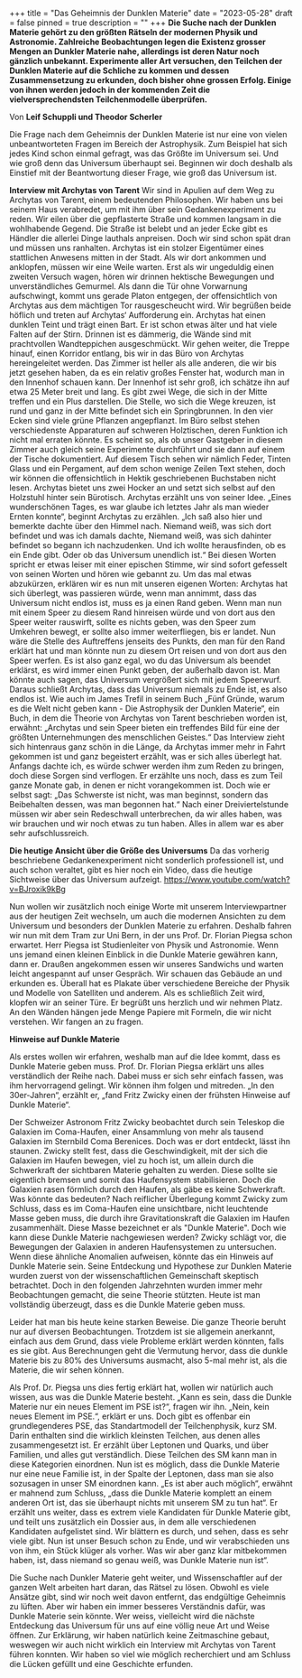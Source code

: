 +++
title = "Das Geheimnis der Dunklen Materie"
date = "2023-05-28"
draft = false
pinned = true
description = ""
+++
**Die Suche nach der Dunklen Materie gehört zu den größten Rätseln der modernen Physik und Astronomie. Zahlreiche Beobachtungen legen die Existenz grosser Mengen an Dunkler Materie nahe, allerdings ist deren Natur noch gänzlich unbekannt. Experimente aller Art versuchen, den Teilchen der Dunklen Materie auf die Schliche zu kommen und dessen Zusammensetzung zu erkunden, doch bisher ohne grossen Erfolg. Einige von ihnen werden jedoch in der kommenden Zeit die vielversprechendsten Teilchenmodelle überprüfen.**


Von **Leif Schuppli und Theodor Scherler**

Die Frage nach dem Geheimnis der Dunklen Materie ist nur eine von vielen unbeantworteten Fragen im Bereich der Astrophysik. Zum Beispiel hat sich jedes Kind schon einmal gefragt, was das Größte im Universum sei. Und wie groß denn das Universum überhaupt sei. Beginnen wir doch deshalb als Einstief mit der Beantwortung dieser Frage, wie groß das Universum ist. 



**Interview mit Archytas von Tarent**
Wir sind in Apulien auf dem Weg zu Archytas von Tarent, einem bedeutenden Philosophen. Wir haben uns bei seinem Haus verabredet, um mit ihm über sein Gedankenexperiment zu reden. Wir eilen über die gepflasterte Straße und kommen langsam in die wohlhabende Gegend. Die Straße ist belebt und an jeder Ecke gibt es Händler die allerlei Dinge lauthals anpreisen. Doch wir sind schon spät dran und müssen uns ranhalten. Archytas ist ein stolzer Eigentümer eines stattlichen Anwesens mitten in der Stadt. Als wir dort ankommen und anklopfen, müssen wir eine Weile warten. Erst als wir ungeduldig einen zweiten Versuch wagen, hören wir drinnen hektische Bewegungen und unverständliches Gemurmel. Als dann die Tür ohne Vorwarnung aufschwingt, kommt uns gerade Platon entgegen, der offensichtlich von Archytas aus dem mächtigen Tor rausgescheucht wird. Wir begrüßen beide höflich und treten auf Archytas‘ Aufforderung ein. Archytas hat einen dunklen Teint und trägt einen Bart. Er ist schon etwas älter und hat viele Falten auf der Stirn. Drinnen ist es dämmerig, die Wände sind mit prachtvollen Wandteppichen ausgeschmückt. Wir gehen weiter, die Treppe hinauf, einen Korridor entlang, bis wir in das Büro von Archytas hereingeleitet werden. Das Zimmer ist heller als alle anderen, die wir bis jetzt gesehen haben, da es ein relativ großes Fenster hat, wodurch man in den Innenhof schauen kann. Der Innenhof ist sehr groß, ich schätze ihn auf etwa 25 Meter breit und lang. Es gibt zwei Wege, die sich in der Mitte treffen und ein Plus darstellen. Die Stelle, wo sich die Wege kreuzen, ist rund und ganz in der Mitte befindet sich ein Springbrunnen. In den vier Ecken sind viele grüne Pflanzen angepflanzt. Im Büro selbst stehen verschiedenste Apparaturen auf schweren Holztischen, deren Funktion ich nicht mal erraten könnte. Es scheint so, als ob unser Gastgeber in diesem Zimmer auch gleich seine Experimente durchführt und sie dann auf einem der Tische dokumentiert. Auf diesem Tisch sehen wir nämlich Feder, Tinten Glass und ein Pergament, auf dem schon wenige Zeilen Text stehen, doch wir können die offensichtlich in Hektik geschriebenen Buchstaben nicht lesen. Archytas bietet uns zwei Hocker an und setzt sich selbst auf den Holzstuhl hinter sein Bürotisch. 
Archytas erzählt uns von seiner Idee. „Eines wunderschönen Tages, es war glaube ich letztes Jahr als man wieder Ernten konnte“, beginnt Archytas zu erzählen. „Ich saß also hier und bemerkte dachte über den Himmel nach. Niemand weiß, was sich dort befindet und was ich damals dachte, Niemand weiß, was sich dahinter befindet so begann ich nachzudenken. Und ich wollte herausfinden, ob es ein Ende gibt. Oder ob das Universum unendlich ist.“ Bei diesen Worten spricht er etwas leiser mit einer epischen Stimme, wir sind sofort gefesselt von seinen Worten und hören wie gebannt zu.
Um das mal etwas abzukürzen, erklären wir es nun mit unseren eigenen Worten: Archytas hat sich überlegt, was passieren würde, wenn man annimmt, dass das Universum nicht endlos ist, muss es ja einen Rand geben. Wenn man nun mit einem Speer zu diesem Rand hinreisen würde und von dort aus den Speer weiter rauswirft, sollte es nichts geben, was den Speer zum Umkehren bewegt, er sollte also immer weiterfliegen, bis er landet. Nun wäre die Stelle des Auftreffens jenseits des Punkts, den man für den Rand erklärt hat und man könnte nun zu diesem Ort reisen und von dort aus den Speer werfen. Es ist also ganz egal, wo du das Universum als beendet erklärst, es wird immer einen Punkt geben, der außerhalb davon ist. Man könnte auch sagen, das Universum vergrößert sich mit jedem Speerwurf. Daraus schließt Archytas, dass das Universum niemals zu Ende ist, es also endlos ist.
Wie auch im James Trefil in seinem Buch „Fünf Gründe, warum es die Welt nicht geben kann - Die Astrophysik der Dunklen Materie“, ein Buch, in dem die Theorie von Archytas von Tarent beschrieben worden ist, erwähnt: „Archytas und sein Speer bieten ein treffendes Bild für eine der größten Unternehmungen des menschlichen Geistes.“ Das Interview zieht sich hintenraus ganz schön in die Länge, da Archytas immer mehr in Fahrt gekommen ist und ganz begeistert erzählt, was er sich alles überlegt hat. Anfangs dachte ich, es würde schwer werden ihm zum Reden zu bringen, doch diese Sorgen sind verflogen. Er erzählte uns noch, dass es zum Teil ganze Monate gab, in denen er nicht vorangekommen ist. Doch wie er selbst sagt: „Das Schwerste ist nicht, was man beginnst, sondern das Beibehalten dessen, was man begonnen hat.“ Nach einer Dreiviertelstunde müssen wir aber sein Redeschwall unterbrechen, da wir alles haben, was wir brauchen und wir noch etwas zu tun haben. Alles in allem war es aber sehr aufschlussreich.

**Die heutige Ansicht über die Größe des Universums**
Da das vorherig beschriebene Gedankenexperiment nicht sonderlich professionell ist, und auch schon veraltet, gibt es hier noch ein Video, dass die heutige Sichtweise über das Universum aufzeigt.
https://www.youtube.com/watch?v=BJroxik9kBg

Nun wollen wir zusätzlich noch einige Worte mit unserem Interviewpartner aus der heutigen Zeit wechseln, um auch die modernen Ansichten zu dem Universum und besonders der Dunklen Materie zu erfahren. Deshalb fahren wir nun mit dem Tram zur Uni Bern, in der uns Prof. Dr. Florian Piegsa schon erwartet. Herr Piegsa ist Studienleiter von Physik und Astronomie. Wenn uns jemand einen kleinen Einblick in die Dunkle Materie gewähren kann, dann er. Draußen angekommen essen wir unseres Sandwichs und warten leicht angespannt auf unser Gespräch. Wir schauen das Gebäude an und erkunden es. Überall hat es Plakate über verschiedene Bereiche der Physik und Modelle von Satelliten und anderem. Als es schließlich Zeit wird, klopfen wir an seiner Türe. Er begrüßt uns herzlich und wir nehmen Platz. An den Wänden hängen jede Menge Papiere mit Formeln, die wir nicht verstehen. Wir fangen an zu fragen.

**Hinweise auf Dunkle Materie**

Als erstes wollen wir erfahren, weshalb man auf die Idee kommt, dass es Dunkle Materie geben muss. Prof. Dr. Florian Piegsa erklärt uns alles verständlich der Reihe nach. Dabei muss er sich sehr einfach fassen, was ihm hervorragend gelingt. Wir können ihm folgen und mitreden. „In den 30er-Jahren“, erzählt er, „fand Fritz Zwicky einen der frühsten Hinweise auf Dunkle Materie“.

Der Schweizer Astronom Fritz Zwicky beobachtet durch sein Teleskop die Galaxien im Coma-Haufen, einer Ansammlung von mehr als tausend Galaxien im Sternbild Coma Berenices. Doch was er dort entdeckt, lässt ihn staunen.
Zwicky stellt fest, dass die Geschwindigkeit, mit der sich die Galaxien im Haufen bewegen, viel zu hoch ist, um allein durch die Schwerkraft der sichtbaren Materie gehalten zu werden. Diese sollte sie eigentlich bremsen und somit das Haufensystem stabilisieren. Doch die Galaxien rasen förmlich durch den Haufen, als gäbe es keine Schwerkraft.
Was könnte das bedeuten? Nach reiflicher Überlegung kommt Zwicky zum Schluss, dass es im Coma-Haufen eine unsichtbare, nicht leuchtende Masse geben muss, die durch ihre Gravitationskraft die Galaxien im Haufen zusammenhält. Diese Masse bezeichnet er als "Dunkle Materie".
Doch wie kann diese Dunkle Materie nachgewiesen werden? Zwicky schlägt vor, die Bewegungen der Galaxien in anderen Haufensystemen zu untersuchen. Wenn diese ähnliche Anomalien aufweisen, könnte das ein Hinweis auf Dunkle Materie sein.
Seine Entdeckung und Hypothese zur Dunklen Materie wurden zuerst von der wissenschaftlichen Gemeinschaft skeptisch betrachtet. Doch in den folgenden Jahrzehnten wurden immer mehr Beobachtungen gemacht, die seine Theorie stützten. Heute ist man vollständig überzeugt, dass es die Dunkle Materie geben muss.

Leider hat man bis heute keine starken Beweise. Die ganze Theorie beruht nur auf diversen Beobachtungen. Trotzdem ist sie allgemein anerkannt, einfach aus dem Grund, dass viele Probleme erklärt werden könnten, falls es sie gibt.
Aus Berechnungen geht die Vermutung hervor, dass die dunkle Materie bis zu 80% des Universums ausmacht, also 5-mal mehr ist, als die Materie, die wir sehen können.

Als Prof. Dr. Piegsa uns dies fertig erklärt hat, wollen wir natürlich auch wissen, aus was die Dunkle Materie besteht. „Kann es sein, dass die Dunkle Materie nur ein neues Element im PSE ist?“, fragen wir ihn. „Nein, kein neues Element im PSE.“, erklärt er uns. Doch gibt es offenbar ein grundlegenderes PSE, das Standartmodell der Teilchenphysik, kurz SM. Darin enthalten sind die wirklich kleinsten Teilchen, aus denen alles zusammengesetzt ist. Er erzählt über Leptonen und Quarks, und über Familien, und alles gut verständlich. Diese Teilchen des SM kann man in diese Kategorien einordnen. Nun ist es möglich, dass die Dunkle Materie nur eine neue Familie ist, in der Spalte der Leptonen, dass man sie also sozusagen in unser SM einordnen kann. „Es ist aber auch möglich“, erwähnt er mahnend zum Schluss, „dass die Dunkle Materie komplett an einem anderen Ort ist, das sie überhaupt nichts mit unserem SM zu tun hat“.
Er erzählt uns weiter, dass es extrem viele Kandidaten für Dunkle Materie gibt, und teilt uns zusätzlich ein Dossier aus, in dem alle verschiedenen Kandidaten aufgelistet sind. Wir blättern es durch, und sehen, dass es sehr viele gibt. Nun ist unser Besuch schon zu Ende, und wir verabschieden uns von ihm, ein Stück klüger als vorher. Was wir aber ganz klar mitbekommen haben, ist, dass niemand so genau weiß, was Dunkle Materie nun ist“.

Die Suche nach Dunkler Materie geht weiter, und Wissenschaftler auf der ganzen Welt arbeiten hart daran, das Rätsel zu lösen. Obwohl es viele Ansätze gibt, sind wir noch weit davon entfernt, das endgültige Geheimnis zu lüften. Aber wir haben ein immer besseres Verständnis dafür, was Dunkle Materie sein könnte. Wer weiss, vielleicht wird die nächste Entdeckung das Universum für uns auf eine völlig neue Art und Weise öffnen.
Zur Erklärung, wir haben natürlich keine Zeitmaschine gebaut, weswegen wir auch nicht wirklich ein Interview mit Archytas von Tarent führen konnten. Wir haben so viel wie möglich recherchiert und am Schluss die Lücken gefüllt und eine Geschichte erfunden.